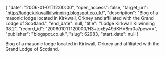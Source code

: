 {
  "date": "2006-01-01T12:00:00", 
  "open_access": false, 
  "target_url": "http://lodgekirkwallkilwinning.blogspot.co.uk/", 
  "description": "Blog of a masonic lodge located in Kirkwall, Orkney and affiliated with the Grand Lodge of Scotland.", 
  "end_date": null, 
  "title": "Lodge Kirkwall Kilwinning 38.2", 
  "record_id": "20060101T120000/H3+jcxEy49dKHV8m0a7pew==", 
  "publisher": "blogspot.co.uk", 
  "slug": 62983, 
  "start_date": null
}

Blog of a masonic lodge located in Kirkwall, Orkney and affiliated with the Grand Lodge of Scotland.